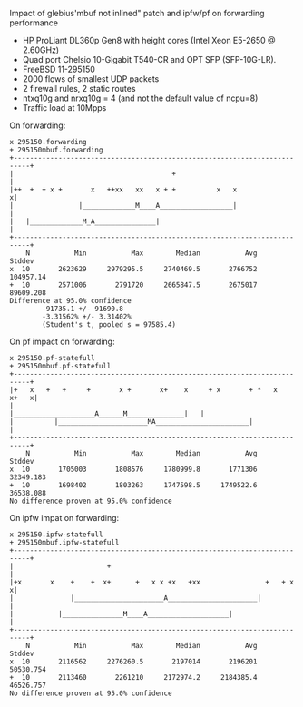 Impact of glebius'mbuf not inlined" patch and ipfw/pf on forwarding performance
  - HP ProLiant DL360p Gen8 with height cores (Intel Xeon E5-2650 @ 2.60GHz)
  - Quad port Chelsio 10-Gigabit T540-CR and OPT SFP (SFP-10G-LR).
  - FreeBSD 11-295150
  - 2000 flows of smallest UDP packets
  - 2 firewall rules, 2 static routes
  - ntxq10g and nrxq10g = 4 (and not the default value of ncpu=8)
  - Traffic load at 10Mpps

On forwarding:
```
x 295150.forwarding
+ 295150mbuf.forwarding
+--------------------------------------------------------------------------+
|                                       +                                  |
|++  +  + x +       x   ++xx   xx   x + +          x   x                  x|
|                |_____________M____A__________________|                   |
|   |_____________M_A_______________|                                      |
+--------------------------------------------------------------------------+
    N           Min           Max        Median           Avg        Stddev
x  10       2623629     2979295.5     2740469.5       2766752     104957.14
+  10       2571006       2791720     2665847.5       2675017     89609.208
Difference at 95.0% confidence
        -91735.1 +/- 91690.8
        -3.31562% +/- 3.31402%
        (Student's t, pooled s = 97585.4)
```

On pf impact on forwarding:
```
x 295150.pf-statefull
+ 295150mbuf.pf-statefull
+--------------------------------------------------------------------------+
|+   x   +   +     +       x +       x+    x     + x       + *   x   x+   x|
|                           |____________________A______M______________|   |
|          |______________________MA_______________________|               |
+--------------------------------------------------------------------------+
    N           Min           Max        Median           Avg        Stddev
x  10       1705003       1808576     1780999.8       1771306     32349.183
+  10       1698402       1803263     1747598.5     1749522.6     36538.088
No difference proven at 95.0% confidence

```
On ipfw impat on forwarding:
```
x 295150.ipfw-statefull
+ 295150mbuf.ipfw-statefull
+--------------------------------------------------------------------------+
|                       +                                                  |
|+x       x    +    +  x+      +   x x +x   +xx                +   + x    x|
|              |______________________A______________________|             |
|           |_______________M____A____________________|                    |
+--------------------------------------------------------------------------+
    N           Min           Max        Median           Avg        Stddev
x  10       2116562     2276260.5       2197014       2196201     50530.754
+  10       2113460       2261210     2172974.2     2184385.4     46526.757
No difference proven at 95.0% confidence
```
